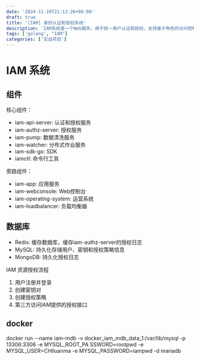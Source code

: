 ```yaml
---
date: '2024-11-19T21:13:26+08:00'
draft: true
title: '[IAM] 身份认证和授权系统'
description: 'IAM系统是一个Web服务，用于统一用户认证和授权，支持基于角色的访问控制。'
tags: ['golang', "IAM"]
categories: ['实战项目']
---
```


# IAM 系统

## 组件
核心组件：
- iam-api-server: 认证和授权服务
- iam-authz-server: 授权服务
- iam-pump: 数据清洗服务
- iam-watcher: 分布式作业服务
- iam-sdk-go: SDK
- iamctl: 命令行工具

旁路组件：
- iam-app: 应用服务
- iam-webconsole: Web控制台
- iam-operating-system: 运营系统
- iam-loadbalancer: 负载均衡器

## 数据库
- Redis: 缓存数据库，缓存iam-authz-server的授权日志
- MySQL: 持久化存储用户、密钥和授权策略信息
- MongoDB: 持久化授权日志


IAM 资源授权流程

1. 用户注册并登录
2. 创建密钥对
3. 创建授权策略
4. 第三方访问IAM提供的授权接口

## docker
 docker run --name iam-mdb -v docker_iam_mdb_data_1:/var/lib/mysql -p 13306:3306 -e MYSQL_ROOT_PA
SSWORD=rootpwd -e MYSQL_USER=CHlluanma -e MYSQL_PASSWORD=iampwd -d mariadb